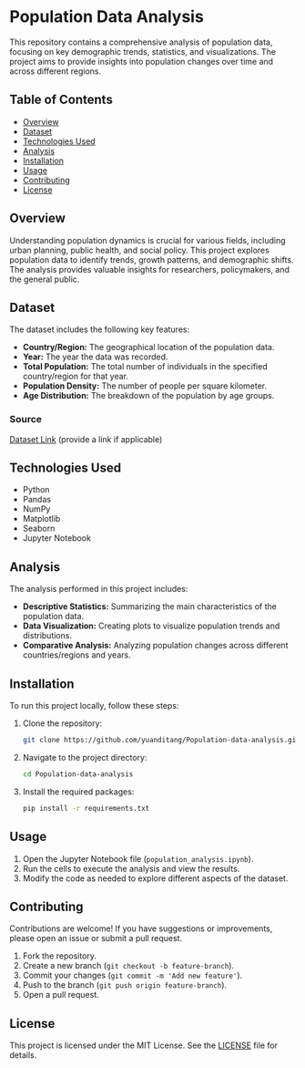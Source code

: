 # Population Data Analysis

This repository contains a comprehensive analysis of population data, focusing on key demographic trends, statistics, and visualizations. The project aims to provide insights into population changes over time and across different regions.

## Table of Contents

- [Overview](#overview)
- [Dataset](#dataset)
- [Technologies Used](#technologies-used)
- [Analysis](#analysis)
- [Installation](#installation)
- [Usage](#usage)
- [Contributing](#contributing)
- [License](#license)

## Overview

Understanding population dynamics is crucial for various fields, including urban planning, public health, and social policy. This project explores population data to identify trends, growth patterns, and demographic shifts. The analysis provides valuable insights for researchers, policymakers, and the general public.

## Dataset

The dataset includes the following key features:

- **Country/Region:** The geographical location of the population data.
- **Year:** The year the data was recorded.
- **Total Population:** The total number of individuals in the specified country/region for that year.
- **Population Density:** The number of people per square kilometer.
- **Age Distribution:** The breakdown of the population by age groups.

### Source

[Dataset Link](#) (provide a link if applicable)

## Technologies Used

- Python
- Pandas
- NumPy
- Matplotlib
- Seaborn
- Jupyter Notebook

## Analysis

The analysis performed in this project includes:

- **Descriptive Statistics:** Summarizing the main characteristics of the population data.
- **Data Visualization:** Creating plots to visualize population trends and distributions.
- **Comparative Analysis:** Analyzing population changes across different countries/regions and years.

## Installation

To run this project locally, follow these steps:

1. Clone the repository:
   ```bash
   git clone https://github.com/yuanditang/Population-data-analysis.git
   ```

2. Navigate to the project directory:
   ```bash
   cd Population-data-analysis
   ```

3. Install the required packages:
   ```bash
   pip install -r requirements.txt
   ```

## Usage

1. Open the Jupyter Notebook file (`population_analysis.ipynb`).
2. Run the cells to execute the analysis and view the results.
3. Modify the code as needed to explore different aspects of the dataset.

## Contributing

Contributions are welcome! If you have suggestions or improvements, please open an issue or submit a pull request.

1. Fork the repository.
2. Create a new branch (`git checkout -b feature-branch`).
3. Commit your changes (`git commit -m 'Add new feature'`).
4. Push to the branch (`git push origin feature-branch`).
5. Open a pull request.

## License

This project is licensed under the MIT License. See the [LICENSE](LICENSE) file for details.
